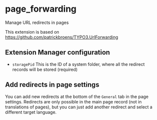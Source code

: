 # page_forwarding
Manage URL redirects in pages

This extension is based on https://github.com/patrickbroens/TYPO3.UrlForwarding

## Extension Manager configuration

- `storagePid` This is the ID of a system folder, where all the redirect records will be stored (required)

## Add redirects in page settings

You can add new redirects at the bottom of the `General` tab in the page settings. Redirects are only possible in the main page record (not in translations of pages), but you can just add another redirect and select a different target language.
